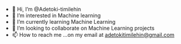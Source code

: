 - 👋 Hi, I’m @Adetoki-timilehin
- 👀 I’m interested in Machine learning 
- 🌱 I’m currently learning Machine Learning
- 💞️ I’m looking to collaborate on Machine Learning projects
- 📫 How to reach me ...on my email at adetokitimilehin@gmail.com

<!---
Adetoki-timilehin/Adetoki-timilehin is a ✨ special ✨ repository because its `README.md` (this file) appears on your GitHub profile.
You can click the Preview link to take a look at your changes.
--->
